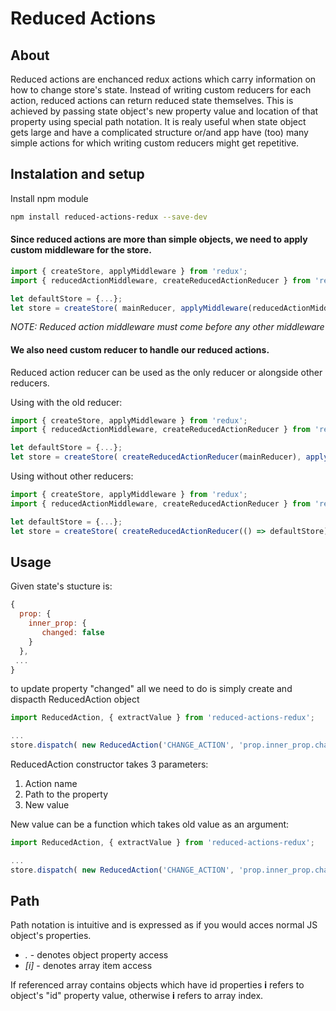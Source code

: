 # Reduced Actions

## About

Reduced actions are enchanced redux actions which carry information on how to change store's state. Instead of writing custom reducers for each action, reduced actions can return reduced state themselves. This is achieved by passing state object's new property value and location of that property using special path notation. It is realy useful when state object gets large and have a complicated structure or/and app have (too) many simple actions for which writing custom reducers might get repetitive.

## Instalation and setup

Install npm module
```bash
npm install reduced-actions-redux --save-dev
```

#### Since reduced actions are more than simple objects, we need to apply custom middleware for the store. 
```javascript
import { createStore, applyMiddleware } from 'redux';
import { reducedActionMiddleware, createReducedActionReducer } from 'reduced-actions-redux';

let defaultStore = {...};
let store = createStore( mainReducer, applyMiddleware(reducedActionMiddleware) );
```
*NOTE: Reduced action middleware must come before any other middleware*

#### We also need custom reducer to handle our reduced actions.
Reduced action reducer can be used as the only reducer or alongside other reducers.

Using with the old reducer:
```javascript
import { createStore, applyMiddleware } from 'redux';
import { reducedActionMiddleware, createReducedActionReducer } from 'reduced-actions-redux';

let defaultStore = {...};
let store = createStore( createReducedActionReducer(mainReducer), applyMiddleware(reducedActionMiddleware) );
```

Using without other reducers:
```javascript
import { createStore, applyMiddleware } from 'redux';
import { reducedActionMiddleware, createReducedActionReducer } from 'reduced-actions-redux';

let defaultStore = {...};
let store = createStore( createReducedActionReducer(() => defaultStore), applyMiddleware(reducedActionMiddleware) );
```
## Usage

Given state's stucture is:
```javascript
{
  prop: {
    inner_prop: {
       changed: false 
    }
  },  
 ...
}
```

to update property "changed" all we need to do is simply create and dispacth ReducedAction object

```javascript
import ReducedAction, { extractValue } from 'reduced-actions-redux';

...
store.dispatch( new ReducedAction('CHANGE_ACTION', 'prop.inner_prop.changed', true) );

```
ReducedAction constructor takes 3 parameters:

1. Action name 
2. Path to the property
3. New value

New value can be a function which takes old value as an argument:

```javascript
import ReducedAction, { extractValue } from 'reduced-actions-redux';

...
store.dispatch( new ReducedAction('CHANGE_ACTION', 'prop.inner_prop.changed', oldValue => !oldValue ) );

```
## Path
Path notation is intuitive and is expressed as if you would acces normal JS object's properties.

+ *.* - denotes object property access
+ *[i]* - denotes array item access

If referenced array contains objects which have id properties **i** refers to object's "id" property value, otherwise **i** refers to array index.

